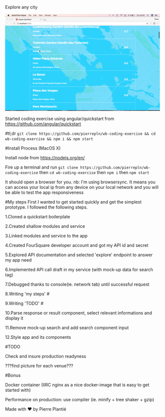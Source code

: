 Explore any city

![gif](https://github.com/pierrepln/wb-coding-exercise/blob/master/demo.gif)


Started coding exercise using angular/quickstart from
https://github.com/angular/quickstart


#tl;dr
`git clone https://github.com/pierrepln/wb-coding-exercise && cd wb-coding-exercise && npm i && npm start`



#Install Process (MacOS X)

Install node from https://nodejs.org/en/

Fire up a terminal and run
`git clone https://github.com/pierrepln/wb-coding-exercise`
then
`cd wb-coding-exercise`
then
`npm i`
then
`npm start`

It should open a browser for you.
nb: I'm using browsersync. It means you can access your local ip from any device on your local network and you will be able to test the app responsiveness


#My steps
First I wanted to get started quickly and get the simplest prototype. I followed the following steps.

1.Cloned a quickstart boilerplate

2.Created shallow modules and service

3.Linked modules and service to the app

4.Created FourSquare developer account and got my API id and
secret

5.Explored API documentation and selected 'explore' endpoint to answer my app need

6.Implemented API call draft in my service (with mock-up data for search tag)

7.Debugged thanks to console(ie. network tab) until successful request

8.Writing 'my steps' #

9.Writing 'TODO' #

10.Parse response or result component, select relevant informations and display it

11.Remove mock-up search and add search component input

12.Style app and its components


#TODO

Check and insure production readyness

???find picture for each venue???


#Bonus

Docker container (IIRC nginx as a nice docker-image that is
easy to get started with)

Performance on production: use compiler (ie. minify +  tree shaker + gzip)



Made with ♥️ by Pierre Plantié
